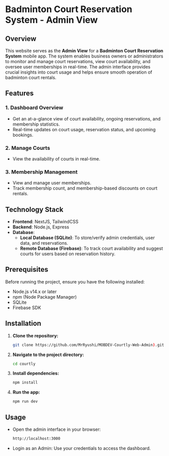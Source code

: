 # Badminton Court Reservation System - Admin View

## Overview

This website serves as the **Admin View** for a **Badminton Court Reservation System** mobile app. The system enables business owners or administrators to monitor and manage court reservations, view court availability, and oversee user memberships in real-time. The admin interface provides crucial insights into court usage and helps ensure smooth operation of badminton court rentals.

## Features

### 1. **Dashboard Overview**
   - Get an at-a-glance view of court availability, ongoing reservations, and membership statistics.
   - Real-time updates on court usage, reservation status, and upcoming bookings.

### 2. **Manage Courts**
   - View the availability of courts in real-time.

### 3. **Membership Management**
   - View and manage user memberships.
   - Track membership count, and membership-based discounts on court rentals.

## Technology Stack

- **Frontend**: NextJS, TailwindCSS
- **Backend**: Node.js, Express
- **Database**:
  - **Local Database (SQLite)**: To store/verify admin credentials, user data, and reservations.
  - **Remote Database (Firebase)**: To track court availability and suggest courts for users based on reservation history.
  
## Prerequisites

Before running the project, ensure you have the following installed:

- Node.js v14.x or later
- npm (Node Package Manager)
- SQLite
- Firebase SDK

## Installation

1. **Clone the repository:**
   ```bash
   git clone https://github.com/MrRyushi/MOBDEV-Courtly-Web-Admin).git
   ```
2. **Navigate to the project directory:**
   ```bash
   cd courtly
   ```
3. **Install dependencies:**
   ```bash
   npm install
   ```
4. **Run the app:**
   ```bash
   npm run dev
   ```

## Usage
- Open the admin interface in your browser:
  ```bash
  http://localhost:3000
  ```
- Login as an Admin: Use your credentials to access the dashboard.
  
